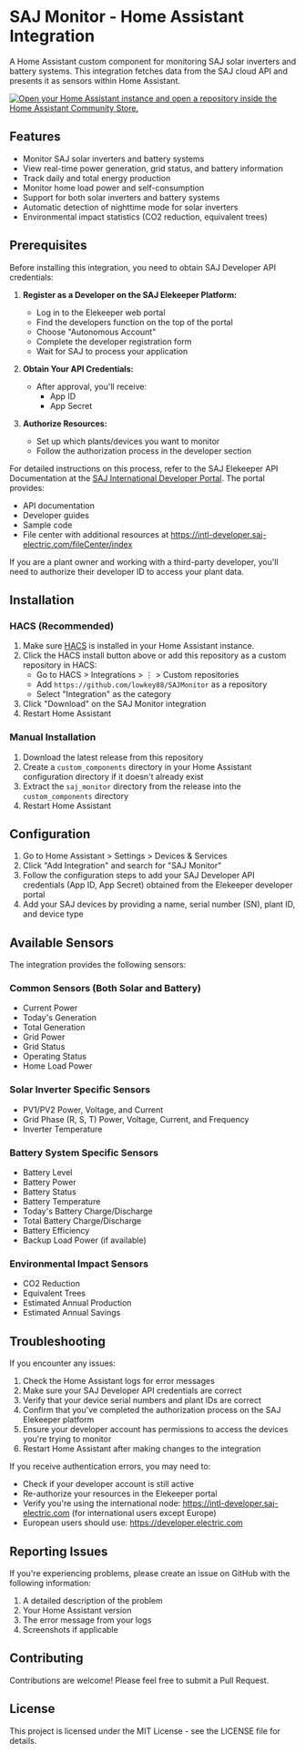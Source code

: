 # SAJ Monitor - Home Assistant Integration

A Home Assistant custom component for monitoring SAJ solar inverters and battery systems. This integration fetches data from the SAJ cloud API and presents it as sensors within Home Assistant.

[![Open your Home Assistant instance and open a repository inside the Home Assistant Community Store.](https://my.home-assistant.io/badges/hacs_repository.svg)](https://my.home-assistant.io/redirect/hacs_repository/?owner=lowkey88&repository=SAJMonitor&category=integration)

## Features

- Monitor SAJ solar inverters and battery systems
- View real-time power generation, grid status, and battery information
- Track daily and total energy production
- Monitor home load power and self-consumption
- Support for both solar inverters and battery systems
- Automatic detection of nighttime mode for solar inverters
- Environmental impact statistics (CO2 reduction, equivalent trees)

<!-- Add screenshots here once available -->
<!-- 
## Screenshots

![Integration](https://raw.githubusercontent.com/lowkey88/SAJMonitor/main/images/integration.png)
![Sensors](https://raw.githubusercontent.com/lowkey88/SAJMonitor/main/images/sensors.png)
-->

## Prerequisites

Before installing this integration, you need to obtain SAJ Developer API credentials:

1. **Register as a Developer on the SAJ Elekeeper Platform:**
   - Log in to the Elekeeper web portal
   - Find the developers function on the top of the portal
   - Choose "Autonomous Account"
   - Complete the developer registration form
   - Wait for SAJ to process your application

2. **Obtain Your API Credentials:**
   - After approval, you'll receive:
     - App ID
     - App Secret
   
3. **Authorize Resources:**
   - Set up which plants/devices you want to monitor
   - Follow the authorization process in the developer section

For detailed instructions on this process, refer to the SAJ Elekeeper API Documentation at the [SAJ International Developer Portal](https://intl-developer.saj-electric.com). The portal provides:

- API documentation
- Developer guides 
- Sample code
- File center with additional resources at https://intl-developer.saj-electric.com/fileCenter/index

If you are a plant owner and working with a third-party developer, you'll need to authorize their developer ID to access your plant data.

## Installation

### HACS (Recommended)

1. Make sure [HACS](https://hacs.xyz/) is installed in your Home Assistant instance.
2. Click the HACS install button above or add this repository as a custom repository in HACS:
   - Go to HACS > Integrations > ⋮ > Custom repositories
   - Add `https://github.com/lowkey88/SAJMonitor` as a repository
   - Select "Integration" as the category
3. Click "Download" on the SAJ Monitor integration
4. Restart Home Assistant

### Manual Installation

1. Download the latest release from this repository
2. Create a `custom_components` directory in your Home Assistant configuration directory if it doesn't already exist
3. Extract the `saj_monitor` directory from the release into the `custom_components` directory
4. Restart Home Assistant

## Configuration

1. Go to Home Assistant > Settings > Devices & Services
2. Click "Add Integration" and search for "SAJ Monitor"
3. Follow the configuration steps to add your SAJ Developer API credentials (App ID, App Secret) obtained from the Elekeeper developer portal
4. Add your SAJ devices by providing a name, serial number (SN), plant ID, and device type

## Available Sensors

The integration provides the following sensors:

### Common Sensors (Both Solar and Battery)
- Current Power
- Today's Generation
- Total Generation
- Grid Power
- Grid Status
- Operating Status
- Home Load Power

### Solar Inverter Specific Sensors
- PV1/PV2 Power, Voltage, and Current
- Grid Phase (R, S, T) Power, Voltage, Current, and Frequency
- Inverter Temperature

### Battery System Specific Sensors
- Battery Level
- Battery Power
- Battery Status
- Battery Temperature
- Today's Battery Charge/Discharge
- Total Battery Charge/Discharge
- Battery Efficiency
- Backup Load Power (if available)

### Environmental Impact Sensors
- CO2 Reduction
- Equivalent Trees
- Estimated Annual Production
- Estimated Annual Savings

## Troubleshooting

If you encounter any issues:

1. Check the Home Assistant logs for error messages
2. Make sure your SAJ Developer API credentials are correct
3. Verify that your device serial numbers and plant IDs are correct
4. Confirm that you've completed the authorization process on the SAJ Elekeeper platform
5. Ensure your developer account has permissions to access the devices you're trying to monitor
6. Restart Home Assistant after making changes to the integration

If you receive authentication errors, you may need to:
- Check if your developer account is still active
- Re-authorize your resources in the Elekeeper portal
- Verify you're using the international node: https://intl-developer.saj-electric.com (for international users except Europe)
- European users should use: https://developer.electric.com

## Reporting Issues

If you're experiencing problems, please create an issue on GitHub with the following information:
1. A detailed description of the problem
2. Your Home Assistant version
3. The error message from your logs
4. Screenshots if applicable

## Contributing

Contributions are welcome! Please feel free to submit a Pull Request.

## License

This project is licensed under the MIT License - see the LICENSE file for details.
